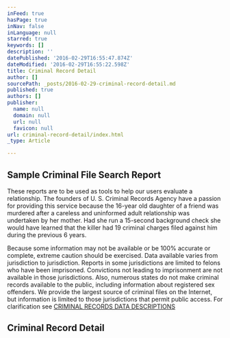 ```yaml
---
inFeed: true
hasPage: true
inNav: false
inLanguage: null
starred: true
keywords: []
description: ''
datePublished: '2016-02-29T16:55:47.874Z'
dateModified: '2016-02-29T16:55:22.598Z'
title: Criminal Record Detail
author: []
sourcePath: _posts/2016-02-29-criminal-record-detail.md
published: true
authors: []
publisher:
  name: null
  domain: null
  url: null
  favicon: null
url: criminal-record-detail/index.html
_type: Article

---
```

## Sample Criminal File Search Report

These reports are to be used as tools to help our users evaluate a relationship. The founders of U. S. Criminal Records Agency have a passion for providing this service because the 16-year old daughter of a friend was murdered after a careless and uninformed adult relationship was undertaken by her mother. Had she run a 15-second background check she would have learned that the killer had 19 criminal charges filed against him during the previous 6 years.

Because some information may not be available or be 100% accurate or complete, extreme caution should be exercised. Data available varies from jurisdiction to jurisdiction. Reports in some jurisdictions are limited to felons who have been imprisoned. Convictions not leading to imprisonment are not available in those jurisdictions. Also, numerous states do not make criminal records available to the public, including information about registered sex offenders. We provide the largest source of criminal files on the Internet, but information is limited to those jurisdictions that permit public access. For clarification see [CRIMINAL RECORDS DATA DESCRIPTIONS][0]

## Criminal Record Detail

[0]: http://usrecords.us/criminalrecords.asp#cr_desc